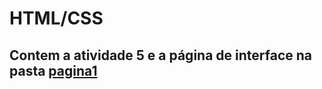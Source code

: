 # HTML/CSS

## Contem a atividade 5 e a página de interface na pasta [pagina1](https://github.com/Giselle-Jacinto/Ativ-4-Softex/tree/main/pagina1)
